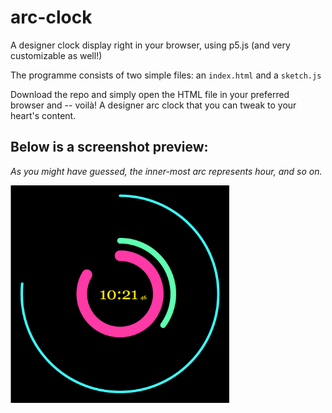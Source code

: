 # arc-clock
A designer clock display right in your browser, using p5.js (and very customizable as well!)


The programme consists of two simple files: an `index.html` and a `sketch.js`

Download the repo and simply open the HTML file in your preferred browser and -- voilà! A designer arc clock that you can tweak to your heart's content.

## Below is a screenshot preview:

*As you might have guessed, the inner-most arc represents hour, and so on.*

<img src="./images/Screen Shot 2018-05-24 at 10.21.37.png" width=350>
